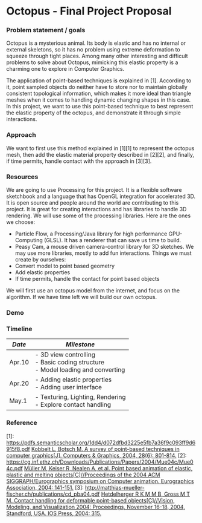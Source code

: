# Octopus - Final Project Proposal

### Problem statement / goals
Octopus is a mysterious animal. Its body is elastic and has no internal or external skeletons, so it has no problem using extreme deformation to squeeze through tight places. Among many other interesting and difficult problems to solve about Octopus, mimicking this elastic property is a charming one to explore in Computer Graphics. 

The application of point-based techniques is explained in [1].  According to it, point sampled objects do neither have to store nor to maintain globally consistent topological information, which makes it more ideal than triangle meshes when it comes to handling dynamic changing shapes in this case. In this project, we want to use this point-based technique to best represent the elastic property of the octopus, and demonstrate it through simple interactions.

### Approach
We want to first use this method explained in [1][1] to represent the octopus mesh, then add the elastic material property described in [2][2], and finally, if time permits, handle contact with the approach in [3][3].

### Resources
We are going to use Processing for this project. It is a flexible software sketchbook and a language that has OpenGL integration for accelerated 3D. It is open source and people around the world are contributing to this project. It is great for creating interactions and has libraries to handle 3D rendering. 
We will use some of the processing libraries. Here are the ones we choose:
- Particle Flow, a Processing/Java library for high performance GPU-Computing (GLSL). It has a renderer that can save us time to build. 
- Peasy Cam, a mouse driven camera-control library for 3D sketches. 
We may use more libraries, mostly to add fun interactions. 
Things we must create by ourselves:
- Convert model to point based geometry
- Add elastic properties
- If time permits, handle the contact for point based objects

We will first use an octopus model from the internet, and focus on the algorithm. If we have time left we will build our own octopus.

### Demo

### Timeline
*Date* | *Milestone*
--- | ---
Apr.10 | - 3D view controlling <br> - Basic coding structure <br> - Model loading and converting
Apr.20 | - Adding elastic properties <br> - Adding user interface
May.1 | - Texturing, Lighting, Rendering <br> - Explore contact handling

### Reference
[1]: https://pdfs.semanticscholar.org/1dd4/d072dfbd3225e5fb7a36f9c093ff9d6915f8.pdf [Kobbelt L, Botsch M. A survey of point-based techniques in computer graphics[J]. Computers & Graphics, 2004, 28(6): 801-814.](https://pdfs.semanticscholar.org/1dd4/d072dfbd3225e5fb7a36f9c093ff9d6915f8.pdf)
[2]: https://cg.inf.ethz.ch/Downloads/Publications/Papers/2004/Mue04c/Mue04c.pdf [Müller M, Keiser R, Nealen A, et al. Point based animation of elastic, plastic and melting objects[C]//Proceedings of the 2004 ACM SIGGRAPH/Eurographics symposium on Computer animation. Eurographics Association, 2004: 141-151.](https://cg.inf.ethz.ch/Downloads/Publications/Papers/2004/Mue04c/Mue04c.pdf)
[3]: http://matthias-mueller-fischer.ch/publications/cd_pba04.pdf [Hetdelherger R K M M B, Gross M T M. Contact handling for deformable point-based objects[C]//Vision, Modeling, and Visualization 2004: Proceedings, November 16-18, 2004, Standford, USA. IOS Press, 2004: 315.](http://matthias-mueller-fischer.ch/publications/cd_pba04.pdf)